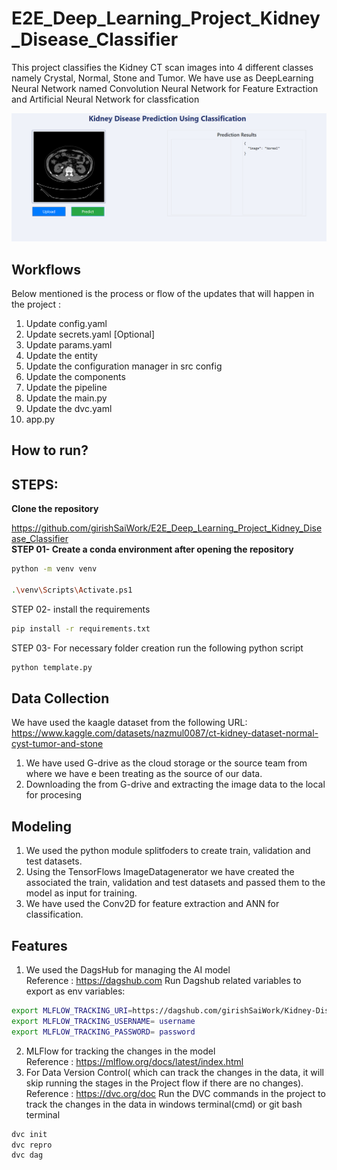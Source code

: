 # E2E_Deep_Learning_Project_Kidney_Disease_Classifier

This project classifies the Kidney CT scan images into 4 different classes namely Crystal, Normal, Stone and Tumor.
We have use as DeepLearning Neural Network named Convolution Neural Network for Feature Extraction and Artificial Neural Network for classfication

<img src="image.png" alt="Predicted Image">

## Workflows
Below mentioned is the process or flow of the updates that will happen in the project : 
1. Update config.yaml
2. Update secrets.yaml [Optional]
3. Update params.yaml
4. Update the entity
5. Update the configuration manager in src config
6. Update the components
7. Update the pipeline
8. Update the main.py
9. Update the dvc.yaml
10. app.py

## How to run?
## STEPS:
<b>Clone the repository</b>

https://github.com/girishSaiWork/E2E_Deep_Learning_Project_Kidney_Disease_Classifier <br>
<b>
STEP 01- Create a conda environment after opening the repository</b><br>
```bash
python -m venv venv

.\venv\Scripts\Activate.ps1
```
STEP 02- install the requirements
```bash
pip install -r requirements.txt
```
STEP 03- For necessary folder creation run the following python script
```bash
python template.py
```
## Data Collection
We have used the kaagle dataset from the following URL: <br>
https://www.kaggle.com/datasets/nazmul0087/ct-kidney-dataset-normal-cyst-tumor-and-stone<br>

1) We have used G-drive as the cloud storage or the source team from where we have e been treating as the source of our data.
2) Downloading the from G-drive and extracting the image data to the local for procesing

## Modeling
1) We used the python module splitfoders to create train, validation and test datasets.
2) Using the TensorFlows ImageDatagenerator we have created the associated the train, validation and test datasets and passed them to the model as input for training.
3) We have used the Conv2D for feature extraction and ANN for classification.

## Features
1) We used the DagsHub for managing the AI model<br>
Reference : https://dagshub.com
Run Dagshub related variables to export as env variables:
```bash
export MLFLOW_TRACKING_URI=https://dagshub.com/girishSaiWork/Kidney-Disease-Classification-MLflow-DVC.mlflow
export MLFLOW_TRACKING_USERNAME= username
export MLFLOW_TRACKING_PASSWORD= password
```

2) MLFlow for tracking the changes in the model<br>
Reference : https://mlflow.org/docs/latest/index.html
3) For Data Version Control( which can track the changes in the data, it will skip running the stages in the Project flow if there are no changes).<br>
Reference : https://dvc.org/doc
Run the DVC commands in the project to track the changes in the data in windows terminal(cmd) or git bash terminal<br>
```bash
dvc init
dvc repro
dvc dag
```

